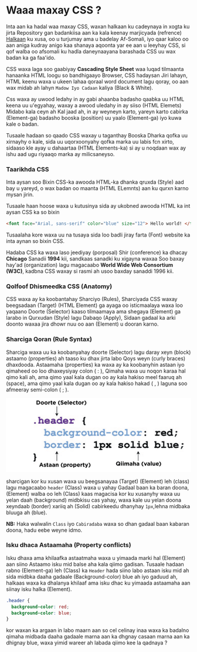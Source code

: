 # Waaa maxay CSS ?

Inta aan ka hadal waa maxay CSS, waxan halkaan ku cadeynaya in xogta ku jirta Repository gan badankiisa aan ka kala keenay marjicyada (refrence) [Halkaan](/Resources.md) ku xusa, oo u turjumay ama u badelay Af-Somali, iyo qaar kaloo oo aan aniga kudray anigo kaa shanaya aqoonta yar ee aan u leeyhay CSS, si qof walba oo afsomali ku hadla daneynaayana barashada CSS uu wax badan ka ga faa'ido.

CSS waxa laga soo gaabiyay **Cascading Style Sheet** waa luqad tilmaanta hanaanka HTML loogu so bandhigaayo Browser, CSS hadaysan Jiri lahayn, HTML keenu waxa u ukeen lahaa qoraal word document lagu qoray, oo aan wax midab ah lahyn `Madow Iyo Cadaan` kaliya (Black & White).

Css waxa ay uwood ledahy in ay gabi ahaanba badasho qaabka uu HTML keena uu u'egyahay, waxay a awood uledahy in ay siiso (HTML Elemets) Midabo kala ceyn ah Kal jaad ah, in ay weyneyn karto, yareyn karto cabirka (Element-ga) badasho booska (position) uu yaalo (Element-ga) iyo kuwa kale o badan.

Tusaale hadaan so qaado CSS waxay u taganthay Booska Dharka qofka uu xirnayhy o kale, sida uu uqorxoonyahy qofka marka uu labis fcn xirto, sidaaso kle ayay u dahaartaa (HTML Elements-ka) si ay u noqdaan wax ay ishu aad ugu riyaaqo marka ay milicsaneyso.

### Taarikhda CSS

Inta aysan soo Bixin CSS-ka awooda HTML-ka dhanka qruxda (Style) aad bay u yareyd, o wax badan oo maanta (HTML ELemnts) aan ku qurxn karno mysan jirin.

Tusaale haan hoose waxa u kutusinya sida ay ukobned awooda HTML ka int aysan CSS ka so bixin

```html
<font face="Arial, sans-serif" color="blue" size="12"> Hello world! </font>
```

Tusaalaha kore waxa uu na tusaya sida loo badli jiray farta (Font) website ka inta aynan so bixin CSS.

Hadaba CSS ka waxa laso jeediyay (porposal) Shir (conference) ka dhacay **Chicago** Sanadii **1994** kii, sandkaas sanadki ku xigayna waxaa Soo baxay hay'ad (organization) lagu magacaabo **World Wide Web Consortium (W3C)**, kadbna CSS waxay si rasmi ah usoo baxday sanaddi 1996 kii.

### Qolfoof Dhismeedka CSS (Anatomy)

CSS waxa ay ka koobantahay Sharciyo (Rules), Sharciyada CSS waxay beegsadaan (Target) (HTML Element) ga ayaga oo isticmaalaya waxa loo yaqaano Doorte (Selector) kaaso tilmaamaya ama shegaya (Element) ga larabo in Qurxudan (Style) lagu Dabaqo (Apply), Sidaan gadaal ka arki doonto waxaa jira dhowr nuu oo aan (Element) u dooran karno.

### Sharciga Qoran (Rule Syntax)

Sharciga waxa uu ka koobanyahay doorte (Selector) lagu daray xeyn (block) astaamo (properties) ah taaso ku dhax jirta labo Qoys weyn (curly braces) dhaxdooda.
Astaamaha (properties) ka waxa ay ka koobanyhin astaan iyo qimaheed oo loo dhaxeysiyay colon ( : ), Qimaha waxa uu noqon karaa hal qimo kali ah, ama qimo yaal kala dugan oo ay kala hakiso meel faaruq ah (space), ama qimo yaal kala dugan oo ay kala hakiso hakad ( , ) laguna soo afmeeray semi-colon ( ; ).

<img src="../Sawirada/01.png" alt="Sawir sharaxaya Sharciga qoran ee css">

sharcigan kor ku xusan waxa uu beegsanayaa (Target) (Element) leh (class) lagu magacaabo `header` (Class) waxa u yahay Gadaal baan ka baran doona, (Element) walba oo leh (Class) kaas magacisa kor ku xusanyhy waxa uu yelan daah (background) midbkisu cas yahay, waxa kale uu yelan doona xeyndaab (border) xariiq ah (Solid) cabirkeedu dhanyhay `1px`,lehna midbaka bluuga ah (blue).

**NB:** Haka walwalin `Class` iyo `Cabiradaba` waxa so dhan gadaal baan kabaran doona, hadu eebe weyne idmo.

### Isku dhaca Astaamaha (Property conflicts)

Isku dhaxa ama khilaafka astaatmaha waxa u yimaada marki hal (Element) aan siino Astaamo isku mid balse aha kala qiimo gadisan.
Tusaale hadaan rabno (Element-ga) leh (Class) ka `Header` hada siino labo astaan isku mid ah sida midbka daaha gadaale (Background-color) blue ah iyo gaduud ah, halkaas waxa ka dhalanya khilaaf ama isku dhac ku yimaada astaamaha aan siinay isku halka (Element).

```css
.header {
  background-color: red;
  background-color: blue;
}
```

kor waxan ka argaan in labo maarn aan so cel celinay inaa waxa ka badalno qimaha midbada daaha gadaale marna aan ka dhgnay casaan marna aan ka dhignay blue, waxa yimid wareer ah labada qiimo kee la qadnaya ?
